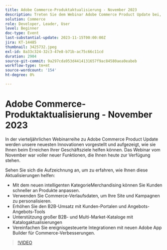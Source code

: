 ```yaml
---
title: Adobe Commerce-Produktaktualisierung - November 2023
description: Treten Sie dem Webinar Adobe Commerce Product Update bei, um zu erfahren, wie wir die Plattform mit vielen neuen und aufregenden Funktionen umgestalten! Wir präsentieren Ihnen die neuesten Commerce-Innovationen und wie sie Ihnen helfen, Ihren Umsatz zu steigern, die Entwicklung zu optimieren und die Leistung zu steigern.
solution: Commerce
role: Developer, Leader, User
level: Beginner
doc-type: Event
last-substantial-update: 2023-11-15T00:00:00Z
jira: KT-14485
thumbnail: 3425732.jpeg
exl-id: 8a33c324-32c3-47e8-b71b-ac75c66c11cd
duration: 2904
source-git-commit: 9a297cda953d4414131657f9ac84580aea0eabeb
workflow-type: tm+mt
source-wordcount: '154'
ht-degree: 0%

---
```


# Adobe Commerce-Produktaktualisierung - November 2023

In der vierteljährlichen Webinarreihe zu Adobe Commerce Product Update werden unsere neuesten Innovationen vorgestellt und aufgezeigt, wie sie Ihnen beim Erreichen Ihrer Geschäftsziele helfen können. Das Webinar vom November war voller neuer Funktionen, die Ihnen heute zur Verfügung stehen.

Sehen Sie sich die Aufzeichnung an, um zu erfahren, wie Ihnen diese Aktualisierungen helfen:

* Mit dem neuen intelligenten KategorieMerchandising können Sie Kunden schneller an Produkte anpassen.
* Verwenden Sie Commerce-Verlaufsdaten, um Ihre Site und Kampagnen zu personalisieren.
* Erhöhen Sie den B2B-Umsatz mit Kunden-Portalen und Angebots-Angebots-Tools
* Unterstützung großer B2B- und Multi-Market-Kataloge mit Katalogaktualisierungen
* Vereinfachen Sie ereignisgesteuerte Integrationen mit neuen Adobe App Builder für Commerce-Verbesserungen.

>[!VIDEO](https://video.tv.adobe.com/v/3425732/?learn=on)
